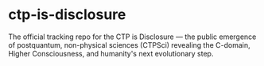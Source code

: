 # ctp-is-disclosure
The official tracking repo for the CTP is Disclosure — the public emergence of postquantum, non-physical sciences (CTPSci) revealing the C-domain, Higher Consciousness, and humanity's next evolutionary step.
